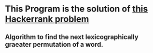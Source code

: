 # This Program is the solution of [this Hackerrank problem](https://www.hackerrank.com/challenges/bigger-is-greater)
## Algorithm to find the next lexicographically graeater permutation of a word.

